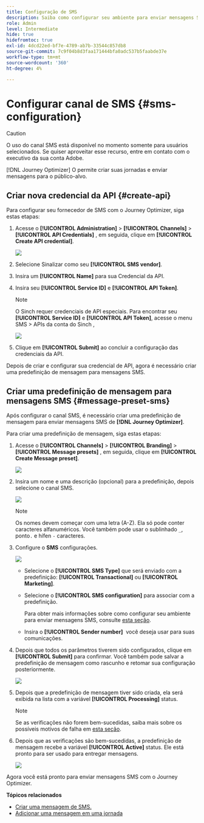 ```yaml
---
title: Configuração de SMS
description: Saiba como configurar seu ambiente para enviar mensagens SMS com o Journey Optimizer
role: Admin
level: Intermediate
hide: true
hidefromtoc: true
exl-id: 4dcd22ed-bf7e-4789-ab7b-33544c857db8
source-git-commit: 7c9f04b8d3faa171444bfa0adc537b5faabde37e
workflow-type: tm+mt
source-wordcount: '360'
ht-degree: 4%

---
```


# Configurar canal de SMS {#sms-configuration}

>[!CAUTION]
>
> O uso do canal SMS está disponível no momento somente para usuários selecionados. Se quiser aproveitar esse recurso, entre em contato com o executivo da sua conta Adobe.

[!DNL Journey Optimizer] O permite criar suas jornadas e enviar mensagens para o público-alvo.

## Criar nova credencial da API {#create-api}

Para configurar seu fornecedor de SMS com o Journey Optimizer, siga estas etapas:

1. Acesse o **[!UICONTROL Administration]** > **[!UICONTROL Channels]** > **[!UICONTROL API Credentials]** , em seguida, clique em **[!UICONTROL Create API credential]**.

   ![](assets/sms_4.png)

1. Selecione Sinalizar como seu **[!UICONTROL SMS vendor]**.

1. Insira um **[!UICONTROL Name]** para sua Credencial da API.

1. Insira seu **[!UICONTROL Service ID]** e **[!UICONTROL API Token]**.

   >[!NOTE]
   >
   > O Sinch requer credenciais de API especiais. Para encontrar seu **[!UICONTROL Service ID]** e **[!UICONTROL API Token]**, acesse o menu SMS > APIs da conta do Sinch ,

   ![](assets/sms_5.png)

1. Clique em **[!UICONTROL Submit]** ao concluir a configuração das credenciais da API.

Depois de criar e configurar sua credencial de API, agora é necessário criar uma predefinição de mensagem para mensagens SMS.

## Criar uma predefinição de mensagem para mensagens SMS {#message-preset-sms}

Após configurar o canal SMS, é necessário criar uma predefinição de mensagem para enviar mensagens SMS de **[!DNL Journey Optimizer]**.

Para criar uma predefinição de mensagem, siga estas etapas:

1. Acesse o **[!UICONTROL Channels]** > **[!UICONTROL Branding]** > **[!UICONTROL Message presets]** , em seguida, clique em **[!UICONTROL Create Message preset]**.

   ![](assets/preset-create.png)

1. Insira um nome e uma descrição (opcional) para a predefinição, depois selecione o canal SMS.

   ![](assets/sms_preset.png)

   >[!NOTE]
   >
   > Os nomes devem começar com uma letra (A-Z). Ela só pode conter caracteres alfanuméricos. Você também pode usar o sublinhado `_`, ponto`.` e hífen `-` caracteres.

1. Configure o **SMS** configurações.

   ![](assets/preset-sms.png)

   * Selecione o **[!UICONTROL SMS Type]** que será enviado com a predefinição: **[!UICONTROL Transactional]** ou **[!UICONTROL Marketing]**.

   * Selecione o **[!UICONTROL SMS configuration]** para associar com a predefinição.

      Para obter mais informações sobre como configurar seu ambiente para enviar mensagens SMS, consulte [esta seção](sms-configuration.md).

   * Insira o **[!UICONTROL Sender number]** &#x200B; você deseja usar para suas comunicações.

1. Depois que todos os parâmetros tiverem sido configurados, clique em **[!UICONTROL Submit]** para confirmar. Você também pode salvar a predefinição de mensagem como rascunho e retomar sua configuração posteriormente.

   ![](assets/sms_preset_2.png)

1. Depois que a predefinição de mensagem tiver sido criada, ela será exibida na lista com a variável **[!UICONTROL Processing]** status.

   >[!NOTE]
   >
   >Se as verificações não forem bem-sucedidas, saiba mais sobre os possíveis motivos de falha em [esta seção](#monitor-message-presets).

1. Depois que as verificações são bem-sucedidas, a predefinição de mensagem recebe a variável **[!UICONTROL Active]** status. Ele está pronto para ser usado para entregar mensagens.

   ![](assets/preset-active.png)

Agora você está pronto para enviar mensagens SMS com o Journey Optimizer.

**Tópicos relacionados**

* [Criar uma mensagem de SMS.](../messages/create-sms.md)
* [Adicionar uma mensagem em uma jornada](../building-journeys/journeys-message.md)
